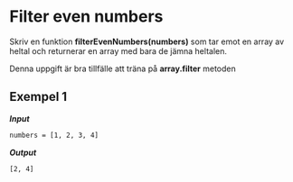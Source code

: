 # Filter even numbers

Skriv en funktion **filterEvenNumbers(numbers)** som tar emot en array av heltal och returnerar en array med bara de jämna heltalen.

Denna uppgift är bra tillfälle att träna på **array.filter** metoden

## Exempel 1

**_Input_**

```bash
numbers = [1, 2, 3, 4]
```

**_Output_**

```bash
[2, 4]
```
